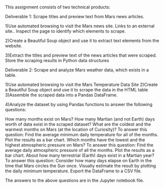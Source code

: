 This assignment consists of two technical products:

Deliverable 1: Scrape titles and preview text from Mars news articles.

1)Use automated browsing to visit the Mars news site. Links to an external site.. Inspect the page to identify which elements to scrape.

2)Create a Beautiful Soup object and use it to extract text elements from the website.

3)Extract the titles and preview text of the news articles that were scraped. Store the scraping results in Python data structures 



Deliverable 2: Scrape and analyze Mars weather data, which exists in a table.

1)Use automated browsing to visit the Mars Temperature Data Site
2)Create a Beautiful Soup object and use it to scrape the data in the HTML table
3)Assemble the scraped data into a Pandas DataFrame.


4)Analyze the dataset by using Pandas functions to answer the following questions:

How many months exist on Mars?
How many Martian (and not Earth) days worth of data exist in the scraped dataset?
What are the coldest and the warmest months on Mars (at the location of Curiosity)? To answer this question:
Find the average minimum daily temperature for all of the months.
Plot the results as a bar chart.
Which months have the lowest and the highest atmospheric pressure on Mars? To answer this question:
Find the average daily atmospheric pressure of all the months.
Plot the results as a bar chart.
About how many terrestrial (Earth) days exist in a Martian year? To answer this question:
Consider how many days elapse on Earth in the time that Mars circles the Sun once.
Visually estimate the result by plotting the daily minimum temperature.
Export the DataFrame to a CSV file.

The answers to the above questions are in the Jupyter notebook file.

